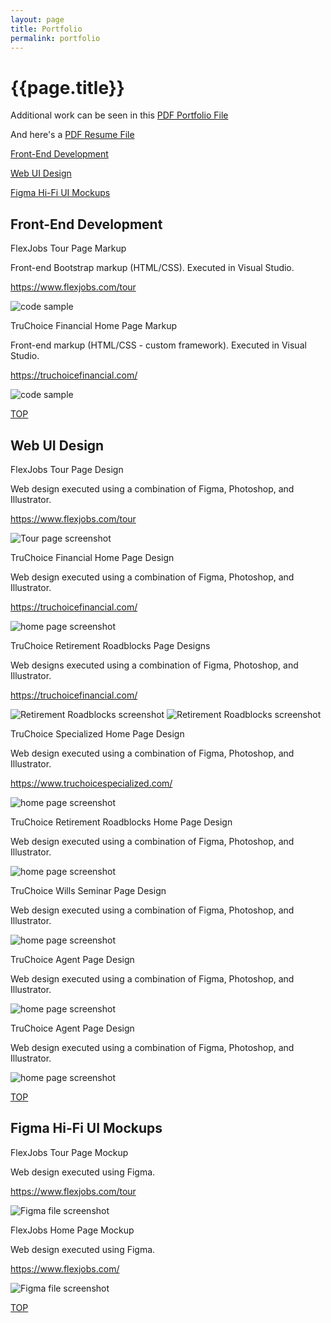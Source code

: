 ```yaml
---
layout: page
title: Portfolio
permalink: portfolio
---
```


<div class="container w-full md:max-w-8xl mx-auto" id="top">
  <div class="flex flex-wrap text-sm">
    <div class="w-full">
      <div class="bg-white border shadow-md p-3 md:py-5 md:px-10 h-full">
      <h1 class="uppercase text-center font-semibold text-gray-500 text-lg mb-5">{{page.title}}</h1>
        <p class="text-center mb-2">Additional work can be seen in this <a class="font-semibold text-amber-500 hover:text-amber-600 underline decoration-amber-200 underline-offset-2" href="{{site.baseurl}}/assets/files/peavy-portfolio-xsmall-edited.pdf" target="_blank">PDF Portfolio File<i class="fa-solid fa-up-right-from-square fa-sm text-gray-400 ms-1"></i></a></p>
        <p class="text-center mb-10">And here's a <a class="font-semibold text-amber-500 hover:text-amber-600 underline decoration-amber-200 underline-offset-2" href="{{site.baseurl}}/assets/files/Barry-Peavy-resume-24.pdf" target="_blank">PDF Resume File<i class="fa-solid fa-up-right-from-square fa-sm text-gray-400 ms-1"></i></a></p>
      <div class="grid grid-cols-12 gap-x-4 gap-y-2 md:gap-y-12">
        <div class="col-start-1 col-end-12 md:col-start-1 md:col-end-4 md:border-e">
          <p class="font-semibold mb-3"><a class="text-amber-500 hover:text-amber-600 underline decoration-amber-200 underline-offset-2" href="#pf-development">Front-End Development <i class="fa-solid fa-arrow-right"></i></a></p>
          <p class="font-semibold mb-3"><a class="text-amber-500 hover:text-amber-600 underline decoration-amber-200 underline-offset-2" href="#pf-web-design">Web UI Design <i class="fa-solid fa-arrow-right"></i></a></p>
          <p class="font-semibold mb-3"><a class="text-amber-500 hover:text-amber-600 underline decoration-amber-200 underline-offset-2" href="#pf-figma-mocks">Figma Hi-Fi UI Mockups <i class="fa-solid fa-arrow-right"></i></a></p>
        </div> <!-- left -->
        <div class="col-start-1 col-end-12 md:col-start-4 md:col-end-12">
          <h2 class="uppercase font-semibold text-gray-500 text-lg mb-5" id="pf-develpment">Front-End Development</h2>
          <p class="font-semibold mb-0.5">FlexJobs Tour Page Markup</p>
          <p class="mb-0.5">Front-end Bootstrap markup (HTML/CSS). Executed in Visual Studio.</p>
          <p class="text-xs mb-2"><a class="text-amber-500 hover:text-amber-600 underline decoration-amber-200 underline-offset-2" href="https://www.flexjobs.com/tour" target="_blank">https://www.flexjobs.com/tour<i class="fa-solid fa-up-right-from-square fa-sm text-gray-400 ms-1"></i></a></p>
          <img class="object-cover mx-auto mb-6" src="{{site.baseurl}}/assets/img/code-fj-tour.png" alt="code sample" aria-hidden="true" loading="lazy">  
          <p class="font-semibold mb-0.5">TruChoice Financial Home Page Markup</p>
          <p class="mb-0.5">Front-end markup (HTML/CSS - custom framework). Executed in Visual Studio.</p>
          <p class="text-xs mb-2"><a class="text-amber-500 hover:text-amber-600 underline decoration-amber-200 underline-offset-2" href="https://truchoicefinancial.com/" target="_blank">https://truchoicefinancial.com/<i class="fa-solid fa-up-right-from-square fa-sm text-gray-400 ms-1"></i></a></p>
          <img class="object-cover mx-auto mb-6" src="{{site.baseurl}}/assets/img/code-tcf-home.png" alt="code sample" aria-hidden="true" loading="lazy"> 
          <p class="text-xs text-right mb-0.5"><a class="font-semibold text-amber-500 hover:text-amber-600" href="#top">TOP<i class="fa-solid fa-arrow-turn-up fa-sm ms-1"></i></a></p>
          <h2 class="uppercase font-semibold text-gray-500 text-lg mb-5" id="pf-web-design">Web UI Design</h2>
          <p class="font-semibold mb-0.5">FlexJobs Tour Page Design</p>
          <p class="mb-0.5">Web design executed using a combination of Figma, Photoshop, and Illustrator.</p>
          <p class="text-xs mb-2"><a class="text-amber-500 hover:text-amber-600 underline decoration-amber-200 underline-offset-2" href="https://www.flexjobs.com/tour" target="_blank">https://www.flexjobs.com/tour<i class="fa-solid fa-up-right-from-square fa-sm text-gray-400 ms-1"></i></a></p>
          <img class="object-cover mx-auto mb-6 shadow-md" src="{{site.baseurl}}/assets/img/ss-fj-tour.png" alt="Tour page screenshot" aria-hidden="true" loading="lazy">  
          <p class="font-semibold mb-0.5">TruChoice Financial Home Page Design</p>
          <p class="mb-0.5">Web design executed using a combination of Figma, Photoshop, and Illustrator.</p>
          <p class="text-xs mb-2"><a class="text-amber-500 hover:text-amber-600 underline decoration-amber-200 underline-offset-2" href="https://truchoicefinancial.com/" target="_blank">https://truchoicefinancial.com/<i class="fa-solid fa-up-right-from-square fa-sm text-gray-400 ms-1"></i></a></p>
          <img class="object-cover mx-auto mb-6" src="{{site.baseurl}}/assets/img/ss-tcf-home.png" alt="home page screenshot" aria-hidden="true" loading="lazy"> 
          <p class="font-semibold mb-0.5">TruChoice Retirement Roadblocks Page Designs</p>
          <p class="mb-2">Web designs executed using a combination of Figma, Photoshop, and Illustrator.</p>
          <p class="text-xs mb-2 hidden"><a class="text-amber-500 hover:text-amber-600 underline decoration-amber-200 underline-offset-2" href="https://truchoicefinancial.com/" target="_blank">https://truchoicefinancial.com/<i class="fa-solid fa-up-right-from-square fa-sm text-gray-400 ms-1"></i></a></p>
          <img class="object-cover mx-auto mb-6 shadow-md" src="{{site.baseurl}}/assets/img/ss-retirementroadblocks.png" alt="Retirement Roadblocks screenshot" aria-hidden="true" loading="lazy"> 
          <img class="object-cover mx-auto mb-6 shadow-md" src="{{site.baseurl}}/assets/img/ss-retirementroadblocks2.png" alt="Retirement Roadblocks screenshot" aria-hidden="true" loading="lazy">
          <p class="font-semibold mb-0.5">TruChoice Specialized Home Page Design</p>
          <p class="mb-0.5">Web design executed using a combination of Figma, Photoshop, and Illustrator.</p>
          <p class="text-xs mb-2"><a class="text-amber-500 hover:text-amber-600 underline decoration-amber-200 underline-offset-2" href="https://truchoicefinancial.com/" target="_blank">https://www.truchoicespecialized.com/<i class="fa-solid fa-up-right-from-square fa-sm text-gray-400 ms-1"></i></a></p>
          <img class="object-cover mx-auto mb-6 shadow-md" src="{{site.baseurl}}/assets/img/ss-truchoicespecialized.jpg" alt="home page screenshot" aria-hidden="true" loading="lazy">
          <p class="font-semibold mb-0.5">TruChoice Retirement Roadblocks Home Page Design</p>
          <p class="mb-2">Web design executed using a combination of Figma, Photoshop, and Illustrator.</p>
          <img class="object-cover mx-auto mb-6" src="{{site.baseurl}}/assets/img/ss-myretirementroadblocks.png" alt="home page screenshot" aria-hidden="true" loading="lazy"> 
          <p class="font-semibold mb-0.5">TruChoice Wills Seminar Page Design</p>
          <p class="mb-2">Web design executed using a combination of Figma, Photoshop, and Illustrator.</p>
          <img class="object-cover mx-auto mb-6" src="{{site.baseurl}}/assets/img/ss-wills.jpg" alt="home page screenshot" aria-hidden="true" loading="lazy"> 
          <p class="font-semibold mb-0.5">TruChoice Agent Page Design</p>
          <p class="mb-2">Web design executed using a combination of Figma, Photoshop, and Illustrator.</p>
          <img class="object-cover mx-auto mb-6" src="{{site.baseurl}}/assets/img/ss-cantrell.jpg" alt="home page screenshot" aria-hidden="true" loading="lazy"> 
          <p class="font-semibold mb-0.5">TruChoice Agent Page Design</p>
          <p class="mb-2">Web design executed using a combination of Figma, Photoshop, and Illustrator.</p>
          <img class="object-cover mx-auto mb-6" src="{{site.baseurl}}/assets/img/ss-ruhle.jpg" alt="home page screenshot" aria-hidden="true" loading="lazy"> 
          <p class="text-xs text-right mb-0.5"><a class="font-semibold text-amber-500 hover:text-amber-600" href="#top">TOP<i class="fa-solid fa-arrow-turn-up fa-sm ms-1"></i></a></p>
          <h2 class="uppercase font-semibold text-gray-500 text-lg mb-5" id="pf-figma-mocks">Figma Hi-Fi UI Mockups</h2>
          <p class="font-semibold mb-0.5">FlexJobs Tour Page Mockup</p>
          <p class="mb-0.5">Web design executed using Figma.</p>
          <p class="text-xs mb-2"><a class="text-amber-500 hover:text-amber-600 underline decoration-amber-200 underline-offset-2" href="https://www.flexjobs.com/tour" target="_blank">https://www.flexjobs.com/tour<i class="fa-solid fa-up-right-from-square fa-sm text-gray-400 ms-1"></i></a></p>
          <img class="object-cover mx-auto mb-6 shadow-md" src="{{site.baseurl}}/assets/img/ss-fj-tour-figma.png" alt="Figma file screenshot" aria-hidden="true" loading="lazy">
          <p class="font-semibold mb-0.5" id="pf-figma-mocks">FlexJobs Home Page Mockup</p>
          <p class="mb-0.5">Web design executed using Figma.</p>
          <p class="text-xs mb-2"><a class="text-amber-500 hover:text-amber-600 underline decoration-amber-200 underline-offset-2" href="https://www.flexjobs.com/" target="_blank">https://www.flexjobs.com/<i class="fa-solid fa-up-right-from-square fa-sm text-gray-400 ms-1"></i></a></p>
          <img class="object-cover mx-auto mb-6 shadow-md" src="{{site.baseurl}}/assets/img/ss-fj-home-figma.png" alt="Figma file screenshot" aria-hidden="true" loading="lazy">
          <p class="text-xs text-right mb-0.5"><a class="font-semibold text-amber-500 hover:text-amber-600" href="#top">TOP<i class="fa-solid fa-arrow-turn-up fa-sm ms-1"></i></a></p>
        </div> <!-- right -->
      </div> <!-- grid -->
      </div> <!-- bg-white -->
    </div> <!-- w-full -->
  </div> <!-- flex -->
</div> <!-- container -->